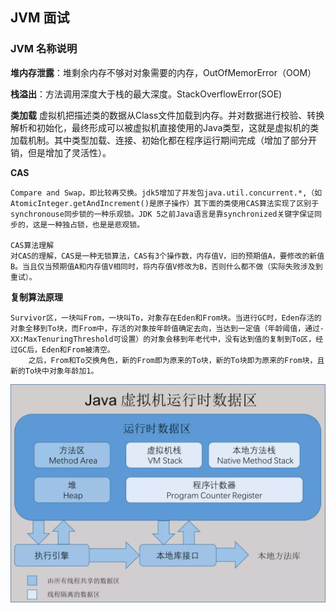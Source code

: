## JVM 面试

### JVM 名称说明

**堆内存泄露**：堆剩余内存不够对对象需要的内存，OutOfMemorError（OOM）

**栈溢出**：方法调用深度大于栈的最大深度。StackOverflowError(SOE)

**类加载**
虚拟机把描述类的数据从Class文件加载到内存。并对数据进行校验、转换解析和初始化，最终形成可以被虚拟机直接使用的Java类型，这就是虚拟机的类加载机制。其中类型加载、连接、初始化都在程序运行期间完成（增加了部分开销，但是增加了灵活性）。

**CAS**

	Compare and Swap，即比较再交换。jdk5增加了并发包java.util.concurrent.*,（如AtomicInteger.getAndIncrement()是原子操作）其下面的类使用CAS算法实现了区别于synchronouse同步锁的一种乐观锁。JDK 5之前Java语言是靠synchronized关键字保证同步的，这是一种独占锁，也是是悲观锁。

	CAS算法理解
	对CAS的理解，CAS是一种无锁算法，CAS有3个操作数，内存值V，旧的预期值A，要修改的新值B。当且仅当预期值A和内存值V相同时，将内存值V修改为B，否则什么都不做（实际失败涉及到重试）。

**复制算法原理**

	Survivor区，一块叫From，一块叫To，对象存在Eden和From块。当进行GC时，Eden存活的对象全移到To块，而From中，存活的对象按年龄值确定去向，当达到一定值（年龄阈值，通过-XX:MaxTenuringThreshold可设置）的对象会移到年老代中，没有达到值的复制到To区，经过GC后，Eden和From被清空。
	    之后，From和To交换角色，新的From即为原来的To块，新的To块即为原来的From块，且新的To块中对象年龄加1。

![Image text](./images/20200516001.png)
